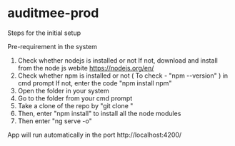 # auditmee-prod

Steps for the initial setup

Pre-requirement in the system
1) Check whether nodejs is installed or not
    If not, download and install from the node js webite
    https://nodejs.org/en/
2) Check whether npm is installed or not ( To check - "npm --version" ) in cmd prompt
    If not, enter the code "npm install npm"
3) Open the folder in your system
4) Go to the folder from your cmd prompt
5) Take a clone of the repo by "git clone "
6) Then, enter "npm install" to install all the node modules
7) Then enter "ng serve -o" 

 App will run automatically in the port 
    http://localhost:4200/
